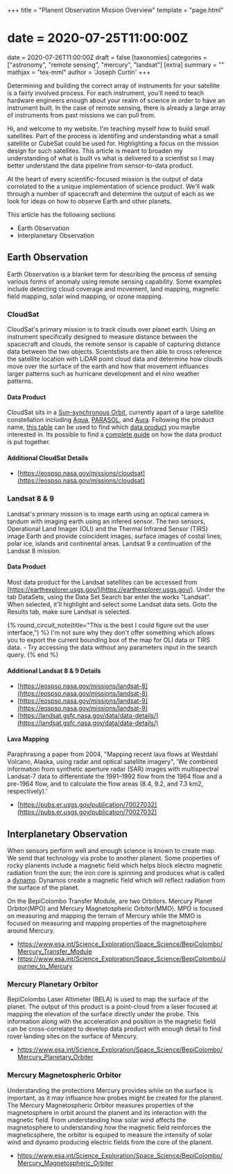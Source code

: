 +++
title = "Planent Observation Mission Overview"
template = "page.html"
# date = 2020-07-25T11:00:00Z
date = 2020-07-26T11:00:00Z
draft = false
[taxonomies]
categories = ["astronomy", "remote sensing", "mercury", "landsat"]
[extra]
summary = ""
mathjax = "tex-mml"
author = 'Joseph Curtin'
+++

Determining and building the correct array of instruments for your satellite is a fairly involved process. For each instrument, you'll need to teach hardware engineers enough about your realm of science in order to have an instrument built. In the case of remote sensing, there is already a large array of instruments from past missions we can pull from.

Hi, and welcome to my website. I'm teaching myself how to build small satellites. Part of the process is identifing and understanding what a small satellite or CubeSat could be used for. Highlighting a focus on the mission design for such satellites. This article is meant to broaden my understanding of what is built vs what is delivered to a scientist so I may better understand the data pipeline from sensor-to-data product.

At the heart of every scientific-focused mission is the output of data corrolated to the a unique implementation of science product. We'll walk through a number of spacecraft and determine the output of each as we look for ideas on how to observe Earth and other planets.

This article has the following sections
* Earth Observation
* Interplanetary Observation

## Earth Observation

Earth Observation is a blanket term for describing the process of sensing various forms of anomaly using remote sensing capability. Some examples include detecting cloud coverage and movement, land mapping, magnetic field mapping, solar wind mapping, or ozone mapping.

### CloudSat

CloudSat's primary mission is to track clouds over planet earth. Using an instrument specifically designed to measure distance between the spacecraft and clouds, the remote sensor is capable of capturing distance data between the two objects. Scientstists are then able to cross reference the satellite location with LiDAR point cloud data and determine how clouds move over the surface of the earth and how that movement influances larger patterns such as hurricane development and el nino weather patterns.

#### Data Product
CloudSat sits in a [Sun-synchronous Orbit](https://en.wikipedia.org/wiki/Sun-synchronous_orbit), currently apart of a large satellite constellation including [Aqua](https://aqua.nasa.gov/), [PARASOL](https://parasol.cnes.fr/en/PARASOL/index.htm), and [Aura](https://aura.gsfc.nasa.gov/). Following the product name, [this table](https://cloudsat.atmos.colostate.edu/data) can be used to find which [data product](https://www.cloudsat.cira.colostate.edu/) you maybe interested in. Its possible to find a [complete guide](https://www.cloudsat.cira.colostate.edu/cloudsat-static/info/dl/2b-cldclass-lidar/2B-CLDCLASS-LIDAR_PDICD.P1_R05.rev0_.pdf) on how the data product is put together.

#### Additional CloudSat Details
* [https://eospso.nasa.gov/missions/cloudsat](https://eospso.nasa.gov/missions/cloudsat)


### Landsat 8 & 9

Landsat's primary mission is to image earth using an optical camera in tandum with imaging earth using an infered sensor. The two sensors, Operational Land Imager (OLI) and the Thermal Infrared Sensor (TIRS) image Earth and provide coincident images, surface images of costal lines, polar ice, islands and continental areas. Landsat 9 a continuation of the Landsat 8 mission.

#### Data Product

Most data product for the Landsat satellites can be accessed from [https://earthexplorer.usgs.gov/](https://earthexplorer.usgs.gov/). Under the tab DataSets, using the Data Set Search bar enter the works "Landsat". When selected, it'll highlight and select some Landsat data sets. Goto the Results tab, make sure Landsat is selected. 

{% round_circuit_note(title="This is the best I could figure out the user interface,") %}
I'm not sure why they don't offer something which allows you to export the current bounding box of the map for OLI data or TIRS data. - Try accessing the data without any parameters input in the search query.
{% end %}

#### Additional Landsat 8 & 9 Details
* [https://eospso.nasa.gov/missions/landsat-8](https://eospso.nasa.gov/missions/landsat-8)
* [https://eospso.nasa.gov/missions/landsat-9](https://eospso.nasa.gov/missions/landsat-9)
* [https://landsat.gsfc.nasa.gov/data/data-details/](https://landsat.gsfc.nasa.gov/data/data-details/)

#### Lava Mapping

Paraphrasing a paper from 2004, "Mapping recent lava flows at Westdahl Volcano, Alaska, using radar and optical satellite imagery", 'We combined information from synthetic aperture radar (SAR) images with multispectral Landsat-7 data to differentiate the 1991–1992 flow from the 1964 flow and a pre-1964 flow, and to calculate the flow areas (8.4, 9.2, and 7.3 km2, respectively).'

* [https://pubs.er.usgs.gov/publication/70027032](https://pubs.er.usgs.gov/publication/70027032)

## Interplanetary Observation

When sensors perform well and enough science is known to create map. We send that technology via probe to another planent. Some properties of rocky planents include a magnetic field which helps block electro magnetic radiation from the sun; the iron core is spinning and produces what is called a [dynamo](https://en.wikipedia.org/wiki/Dynamo_theory). Dynamos create a magnetic field which will reflect radiation from the surface of the planet. 

On the BepiColombo Transfer Module, are two Orbitors. Mercury Planet Orbitor(MPO) and Mercury Magnetospheric Orbitor(MMO). MPO is focused on measuring and mapping the terrain of Mercury while the MMO is focused on measuring and mapping properties of the magnetosphere around Mercury.

* https://www.esa.int/Science_Exploration/Space_Science/BepiColombo/Mercury_Transfer_Module
* https://www.esa.int/Science_Exploration/Space_Science/BepiColombo/Journey_to_Mercury


### Mercury Planetary Orbitor
BepiColombo Laser Altimeter (BELA) is used to map the surface of the planet. The output of this product is a point-cloud from a laser focused at mapping the elevation of the surface directly under the probe. This information along with the acceleration and position in the magnetic field can be cross-correlated to develop data product with enough detail to find rover landing sites on the surface of Mercury.

* https://www.esa.int/Science_Exploration/Space_Science/BepiColombo/Mercury_Planetary_Orbiter

### Mercury Magnetospheric Orbitor
Understanding the protections Mercury provides while on the surface is important, as it may influance how probes might be created for the planent. The Mercury Magnetospheric Orbitor measures properties of the magnetosphere in orbit around the planent and its interaction with the magnetic field. From understanding how solar wind affects the magnetosphere to understanding how the magnetic field reinforces the magneticsphere, the orbitor is equiped to measure the intensity of solar wind and dynamo producing electric fields from the core of the planent.

* https://www.esa.int/Science_Exploration/Space_Science/BepiColombo/Mercury_Magnetospheric_Orbiter